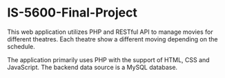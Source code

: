 # IS-5600-Final-Project
This web application utilizes PHP and RESTful API to manage movies for different theatres. Each theatre show a different moving depending on the schedule.

The application primarily uses PHP with the support of HTML, CSS and JavaScript. The backend data source is a MySQL database.
